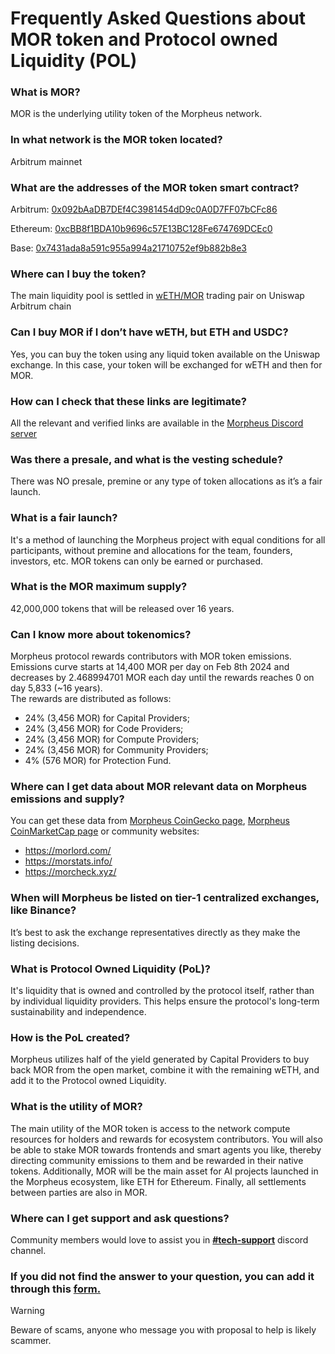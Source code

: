 # Frequently Asked Questions about MOR token and Protocol owned Liquidity (POL)

### What is MOR?  
MOR is the underlying utility token of the Morpheus network.

### In what network is the MOR token located? 
Arbitrum mainnet

### What are the addresses of the MOR token smart contract? 
Arbitrum: [0x092bAaDB7DEf4C3981454dD9c0A0D7FF07bCFc86](https://arbiscan.io/token/0x092bAaDB7DEf4C3981454dD9c0A0D7FF07bCFc86)

Ethereum: [0xcBB8f1BDA10b9696c57E13BC128Fe674769DCEc0](https://etherscan.io/address/0xcBB8f1BDA10b9696c57E13BC128Fe674769DCEc0)

Base: [0x7431ada8a591c955a994a21710752ef9b882b8e3](https://basescan.org/address/0x7431ada8a591c955a994a21710752ef9b882b8e3)

### Where can I buy the token?
The main liquidity pool is settled in [wETH/MOR](https://app.uniswap.org/explore/tokens/arbitrum/0x092baadb7def4c3981454dd9c0a0d7ff07bcfc86) trading pair on Uniswap Arbitrum chain

### Can I buy MOR if I don’t have wETH, but ETH and USDC?
Yes, you can buy the token using any liquid token available on the Uniswap exchange. In this case, your token will be exchanged for wETH and then for MOR.

### How can I check that these links are legitimate?
All the relevant and verified links are available in the [Morpheus Discord server](https://discord.com/channels/1151741790408429580/1183934719155515463)

### Was there a presale, and what is the vesting schedule?  
There was NO presale, premine or any type of token allocations as it’s a fair launch.

### What is a fair launch?  
It's a method of launching the Morpheus project with equal conditions for all participants, without premine and allocations for the team, founders, investors, etc. MOR tokens can only be earned or purchased.

### What is the MOR maximum supply?  
42,000,000 tokens that will be released over 16 years.

### Can I know more about tokenomics?  
Morpheus protocol rewards contributors with MOR token emissions. Emissions curve starts at 14,400 MOR per day on Feb 8th 2024 and decreases by 2.468994701 MOR each day until the rewards reaches 0 on day 5,833 (~16 years).  
The rewards are distributed as follows:
- 24% (3,456 MOR) for Capital Providers;
- 24% (3,456 MOR) for Code Providers;
- 24% (3,456 MOR) for Compute Providers;
- 24% (3,456 MOR) for Community Providers;
- 4% (576 MOR) for Protection Fund.

### Where can I get data about MOR relevant data on Morpheus emissions and supply?
You can get these data from [Morpheus CoinGecko page](https://www.coingecko.com/en/coins/morpheusai), [Morpheus CoinMarketCap page](https://coinmarketcap.com/currencies/morpheus/) or community websites:  
- https://morlord.com/  
- https://morstats.info/  
- https://morcheck.xyz/ 

### When will Morpheus be listed on tier-1 centralized exchanges, like Binance?  
It’s best to ask the exchange representatives directly as they make the listing decisions.

### What is Protocol Owned Liquidity (PoL)?  
It's liquidity that is owned and controlled by the protocol itself, rather than by individual liquidity providers. This helps ensure the protocol's long-term sustainability and independence.

### How is the PoL created?
Morpheus utilizes half of the yield generated by Capital Providers to buy back MOR from the open market, combine it with the remaining wETH, and add it to the Protocol owned Liquidity.

### What is the utility of MOR?  
The main utility of the MOR token is access to the network compute resources for holders and rewards for ecosystem contributors. You will also be able to stake MOR towards frontends and smart agents you like, thereby directing community emissions to them and be rewarded in their native tokens. Additionally, MOR will be the main asset for AI projects launched in the Morpheus ecosystem, like ETH for Ethereum. Finally, all settlements between parties are also in MOR.

### Where can I get support and ask questions?
Community members would love to assist you in [**#tech-support**](https://discord.com/channels/1151741790408429580/1183666837460897832) discord channel.

### If you did not find the answer to your question, you can add it through this [form.](https://forms.gle/6yt5ps3kAfUfkF4N8) 

> [!WARNING]  
> Beware of scams, anyone who message you with proposal to help is likely scammer. 


